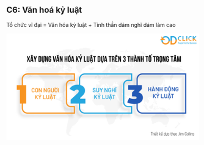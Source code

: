 ## C6: Văn hoá kỷ luật

Tổ chức vĩ đại = Văn hóa kỷ luật + Tinh thần dám nghĩ dám làm cao

![image](./img/vnkl-01-1400x774.png)
